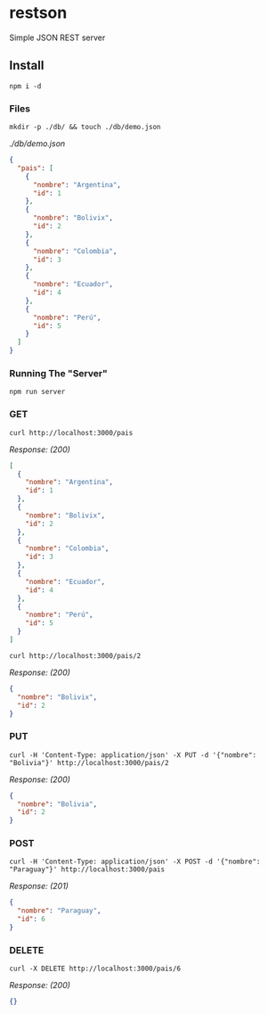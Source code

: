 # restson
Simple JSON REST server

## Install

```
npm i -d
```

### Files

```
mkdir -p ./db/ && touch ./db/demo.json
```

*./db/demo.json*

```json
{
  "pais": [
    {
      "nombre": "Argentina",
      "id": 1
    },
    {
      "nombre": "Bolivix",
      "id": 2
    },
    {
      "nombre": "Colombia",
      "id": 3
    },
    {
      "nombre": "Ecuador",
      "id": 4
    },
    {
      "nombre": "Perú",
      "id": 5
    }
  ]
}
```


### Running The "Server"

```
npm run server
```

### GET

```
curl http://localhost:3000/pais
```
*Response: (200)*
```json
[
  {
    "nombre": "Argentina",
    "id": 1
  },
  {
    "nombre": "Bolivix",
    "id": 2
  },
  {
    "nombre": "Colombia",
    "id": 3
  },
  {
    "nombre": "Ecuador",
    "id": 4
  },
  {
    "nombre": "Perú",
    "id": 5
  }
]
```

```
curl http://localhost:3000/pais/2
```
*Response: (200)*
```json
{
  "nombre": "Bolivix",
  "id": 2
}
```

### PUT

```
curl -H 'Content-Type: application/json' -X PUT -d '{"nombre": "Bolivia"}' http://localhost:3000/pais/2
```
*Response: (200)*
```json
{
  "nombre": "Bolivia",
  "id": 2
}
```

### POST

```
curl -H 'Content-Type: application/json' -X POST -d '{"nombre": "Paraguay"}' http://localhost:3000/pais
```
*Response: (201)*
```json
{
  "nombre": "Paraguay",
  "id": 6
}
```

### DELETE

```
curl -X DELETE http://localhost:3000/pais/6
```

*Response: (200)*
```json
{}
```
